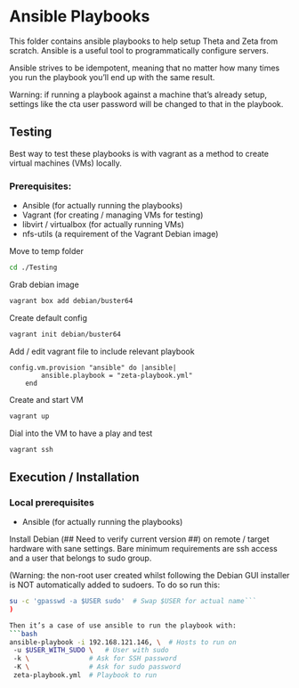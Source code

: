 # Ansible Playbooks

This folder contains ansible playbooks to help setup Theta and Zeta from scratch. Ansible is a useful tool to programmatically configure servers.

Ansible strives to be idempotent, meaning that no matter how many times you run the playbook you’ll end up with the same result.

Warning: if running a playbook against a machine that’s already setup, settings like the cta user password will be changed to that in the playbook.

## Testing
Best way to test these playbooks is with vagrant as a method to create virtual machines (VMs) locally.

### Prerequisites:
- Ansible (for actually running the playbooks)
- Vagrant (for creating / managing VMs for testing)
- libvirt / virtualbox (for actually running VMs)
- nfs-utils (a requirement of the Vagrant Debian image)

Move to temp folder
```bash
cd ./Testing
```

Grab debian image
```bash
vagrant box add debian/buster64
```

Create default config
```bash
vagrant init debian/buster64
```

Add / edit vagrant file to include relevant playbook
```
config.vm.provision "ansible" do |ansible|
        ansible.playbook = "zeta-playbook.yml"
    end
```

Create and start VM
```bash
vagrant up
```

Dial into the VM to have a play and test
```bash
vagrant ssh
```

## Execution / Installation
### Local prerequisites
- Ansible (for actually running the playbooks)

Install Debian (## Need to verify current version ##) on remote / target hardware with sane settings. Bare minimum requirements are ssh access and a user that belongs to sudo group.

(Warning: the non-root user created whilst following the Debian GUI installer is NOT automatically added to sudoers. To do so run this:
```bash
su -c 'gpasswd -a $USER sudo'  # Swap $USER for actual name```
)

Then it’s a case of use ansible to run the playbook with:
```bash
ansible-playbook -i 192.168.121.146, \  # Hosts to run on
 -u $USER_WITH_SUDO \   # User with sudo
 -k \               # Ask for SSH password
 -K \               # Ask for sudo password
 zeta-playbook.yml  # Playbook to run
```